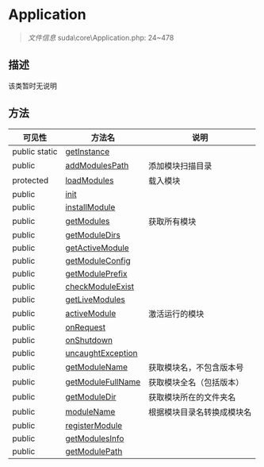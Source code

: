 #  Application 

> *文件信息* suda\core\Application.php: 24~478



## 描述

该类暂时无说明






## 方法


| 可见性 | 方法名 | 说明 |
|--------|-------|------|
| public static|[getInstance](Application/getInstance.md) |  |
| public |[addModulesPath](Application/addModulesPath.md) | 添加模块扫描目录 |
| protected |[loadModules](Application/loadModules.md) | 载入模块 |
| public |[init](Application/init.md) |  |
| public |[installModule](Application/installModule.md) |  |
| public |[getModules](Application/getModules.md) | 获取所有模块 |
| public |[getModuleDirs](Application/getModuleDirs.md) |  |
| public |[getActiveModule](Application/getActiveModule.md) |  |
| public |[getModuleConfig](Application/getModuleConfig.md) |  |
| public |[getModulePrefix](Application/getModulePrefix.md) |  |
| public |[checkModuleExist](Application/checkModuleExist.md) |  |
| public |[getLiveModules](Application/getLiveModules.md) |  |
| public |[activeModule](Application/activeModule.md) | 激活运行的模块 |
| public |[onRequest](Application/onRequest.md) |  |
| public |[onShutdown](Application/onShutdown.md) |  |
| public |[uncaughtException](Application/uncaughtException.md) |  |
| public |[getModuleName](Application/getModuleName.md) | 获取模块名，不包含版本号 |
| public |[getModuleFullName](Application/getModuleFullName.md) | 获取模块全名（包括版本） |
| public |[getModuleDir](Application/getModuleDir.md) | 获取模块所在的文件夹名 |
| public |[moduleName](Application/moduleName.md) | 根据模块目录名转换成模块名 |
| public |[registerModule](Application/registerModule.md) |  |
| public |[getModulesInfo](Application/getModulesInfo.md) |  |
| public |[getModulePath](Application/getModulePath.md) |  |
